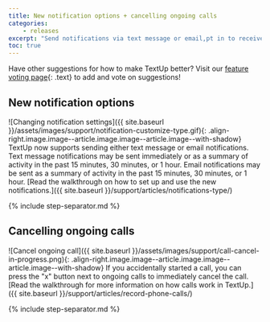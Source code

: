 ```yaml
---
title: New notification options + cancelling ongoing calls
categories:
    - releases
excerpt: "Send notifications via text message or email,pt in to receive immediate notifications or a summary of recent activity, and cancel ongoing calls that were accidentally started"
toc: true
---
```


Have other suggestions for how to make TextUp better? Visit our [feature voting page](https://textup.featureupvote.com){: .text} to add and vote on suggestions!

## New notification options

![Changing notification settings]({{ site.baseurl }}/assets/images/support/notification-customize-type.gif){: .align-right.image.image--article.image.image--article.image--with-shadow} TextUp now supports sending either text message or email notifications. Text message notifications may be sent immediately or as a summary of activity in the past 15 minutes, 30 minutes, or 1 hour. Email notifications may be sent as a summary of activity in the past 15 minutes, 30 minutes, or 1 hour. [Read the walkthrough on how to set up and use the new notifications.]({{ site.baseurl }}/support/articles/notifications-type/)

{% include step-separator.md %}

## Cancelling ongoing calls

![Cancel ongoing call]({{ site.baseurl }}/assets/images/support/call-cancel-in-progress.png){: .align-right.image.image--article.image.image--article.image--with-shadow} If you accidentally started a call, you can press the "x" button next to ongoing calls to immediately cancel the call. [Read the walkthrough for more information on how calls work in TextUp.]({{ site.baseurl }}/support/articles/record-phone-calls/)

{% include step-separator.md %}
